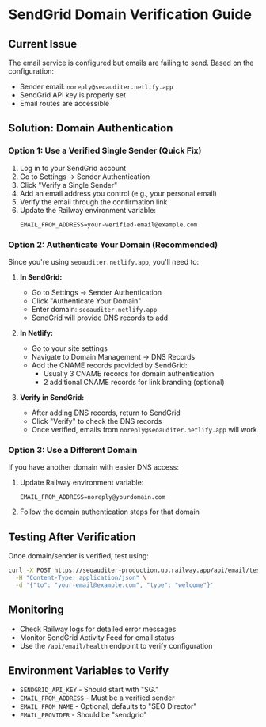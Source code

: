 # SendGrid Domain Verification Guide

## Current Issue
The email service is configured but emails are failing to send. Based on the configuration:
- Sender email: `noreply@seoauditer.netlify.app`
- SendGrid API key is properly set
- Email routes are accessible

## Solution: Domain Authentication

### Option 1: Use a Verified Single Sender (Quick Fix)
1. Log in to your SendGrid account
2. Go to Settings → Sender Authentication
3. Click "Verify a Single Sender" 
4. Add an email address you control (e.g., your personal email)
5. Verify the email through the confirmation link
6. Update the Railway environment variable:
   ```
   EMAIL_FROM_ADDRESS=your-verified-email@example.com
   ```

### Option 2: Authenticate Your Domain (Recommended)
Since you're using `seoauditer.netlify.app`, you'll need to:

1. **In SendGrid:**
   - Go to Settings → Sender Authentication
   - Click "Authenticate Your Domain"
   - Enter domain: `seoauditer.netlify.app`
   - SendGrid will provide DNS records to add

2. **In Netlify:**
   - Go to your site settings
   - Navigate to Domain Management → DNS Records
   - Add the CNAME records provided by SendGrid:
     - Usually 3 CNAME records for domain authentication
     - 2 additional CNAME records for link branding (optional)

3. **Verify in SendGrid:**
   - After adding DNS records, return to SendGrid
   - Click "Verify" to check the DNS records
   - Once verified, emails from `noreply@seoauditer.netlify.app` will work

### Option 3: Use a Different Domain
If you have another domain with easier DNS access:
1. Update Railway environment variable:
   ```
   EMAIL_FROM_ADDRESS=noreply@yourdomain.com
   ```
2. Follow the domain authentication steps for that domain

## Testing After Verification

Once domain/sender is verified, test using:
```bash
curl -X POST https://seoauditer-production.up.railway.app/api/email/test \
  -H "Content-Type: application/json" \
  -d '{"to": "your-email@example.com", "type": "welcome"}'
```

## Monitoring
- Check Railway logs for detailed error messages
- Monitor SendGrid Activity Feed for email status
- Use the `/api/email/health` endpoint to verify configuration

## Environment Variables to Verify
- `SENDGRID_API_KEY` - Should start with "SG."
- `EMAIL_FROM_ADDRESS` - Must be a verified sender
- `EMAIL_FROM_NAME` - Optional, defaults to "SEO Director"
- `EMAIL_PROVIDER` - Should be "sendgrid"